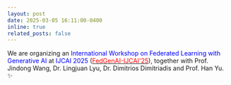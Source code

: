 ```yaml
---
layout: post
date: 2025-03-05 16:11:00-0400
inline: true
related_posts: false
---
```


We are organizing an <font color=Blue>International Workshop on Federated Learning with Generative AI</font> at <font color=Blue>IJCAI 2025</font> ([<font color=red>FedGenAI-IJCAI'25</font>](https://federated-learning.org/FedGenAI-ijcai-2025/)), together with Prof. Jindong Wang, Dr. Lingjuan Lyu, Dr. Dimitrios Dimitriadis and Prof. Han Yu. :sparkles: 
